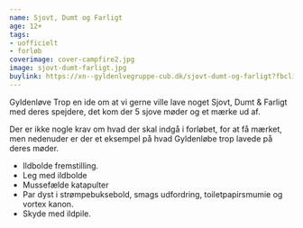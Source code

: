 ```yaml
---
name: Sjovt, Dumt og Farligt
age: 12+
tags:
- uofficielt
- forløb
coverimage: cover-campfire2.jpg
image: sjovt-dumt-farligt.jpg
buylink: https://xn--gyldenlvegruppe-cub.dk/sjovt-dumt-og-farligt?fbclid=IwAR16d6P9RdbSp5aJb_CRhj-NLq6HAzucP2Qx5RnQzgcSItBN5LKjZSm2M38
---
```

<p>Gyldenløve Trop en ide om at vi gerne ville lave noget Sjovt, Dumt & Farligt med deres spejdere, det kom der 5 sjove møder og et mærke ud af.</p>
<p>Der er ikke nogle krav om hvad der skal indgå i forløbet, for at få mærket, men nedenuder er der et eksempel på hvad Gyldenløbe trop lavede på deres møder.</p>
<ul>
  <li>Ildbolde fremstilling.</li>
  <li>Leg med ildbolde</li>
  <li>Mussefælde katapulter</li>
  <li>Par dyst i strømpebuksebold, smags udfordring, toiletpapirsmumie og vortex kanon.</li>
  <li>Skyde med ildpile.</li>
</ul>
